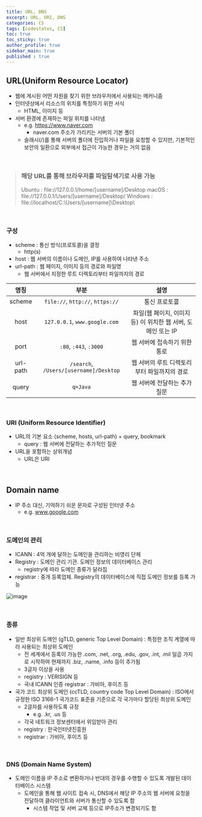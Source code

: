 ```yaml
---
title: URL, DNS
excerpt: URL, URI, DNS
categories: CS
tags: [codestates, CS]
toc: true
toc_sticky: true
author_profile: true
sidebar_main: true
published : true
---
```


## URL(Uniform Resource Locator) 
- 웹에 게시된 어떤 자원을 찾기 위한 브라우저에서 사용되는 메커니즘
- 인터넷상에서 리소스의 위치를 특정하기 위한 서식
  - HTML, 이미지 등
- 서버 환경에 존재하는 파일 위치를 나타냄
  - e.g. https://www.naver.com
    - naver.com 주소가 가리키는 서버의 기본 폴더
  - 슬래시(/)를 통해 서버의 폴더에 진입하거나 파일을 요청할 수 있지만, 기본적인 보안의 일환으로 외부에서 접근이 가능한 경우는 거의 없음

<br>

> ### 해당 URL를 통해 브라우저를 파일탐색기로 사용 가능
> Ubuntu : file://127.0.0.1/home/[username]/Desktop
> macOS : file://127.0.0.1/Users/[username]/Desktop/
> Windows : file://localhost/C:\Users/[username]\Desktop\

<br>

### 구성
- scheme : 통신 방식(프로토콜)을 결정
  - http(s)
- host : 웹 서버의 이름이나 도메인, IP를 사용하여 나타낸 주소
- url-path : 웹 페이지, 이미지 등의 경로와 파일명
  - 웹 서버에서 지정한 루트 디렉토리부터 파일까지의 경로

명칭|부분|설명
|:-:|:-:|:-:|
|scheme|```file://```, ```http://```, ```https://```|통신 프로토콜|
|host|```127.0.0.1```, ```www.google.com```|파일(웹 페이지, 이미지 등) 이 위치한 웹 서버, 도메인 또는 IP|
|port|```:80```, ```:443```, ```:3000```|웹 서버에 접속하기 위한 통로|
|url-path|```/search```, ```/Users/[username]/Desktop```|웹 서버의 루트 디렉토리부터 파일까지의 경로|
|query|```q=Java```|웹 서버에 전달하는 추가 질문|

<br>

### URI (Uniform Resource Identifier)
- URL의 기본 요소 (scheme, hosts, url-path) + query, bookmark
  - query : 웹 서버에 전달하는 추가적인 질문
- URL을 포함하는 상위개념
  - URL은 URI


<br>

## Domain name
- IP 주소 대신, 기억하기 쉬운 문자로 구성된 인터넷 주소
  - e.g. www.google.com

<br>

### 도메인의 관리
- ICANN : 4억 개에 달하는 도메인을 관리하는 비영리 단체
- Registry :  도메인 관리 기관. 도메인 정보의 데이터베이스 관리 
    - registry에 따라 도메인 종류가 달라짐
- registrar : 중개 등록업체. Registry의 데이터베이스에 직접 도메인 정보를 등록 가능

![image](https://github.com/JSooCha/JSooCha.github.io/assets/90169862/179f9781-13fd-4332-ad48-9a907c750003)


<br>

### 종류
- 일반 최상위 도메인 (gTLD, generic Top Level Domain) : 특정한 조직 계열에 따라 사용되는 최상위 도메인
  - 전 세계에서 등록이 가능한 .com, .net, .org, .edu, .gov, .int, .mil 일곱 가지로 시작하여 현재까지 .biz, .name, .info 등이 추가됨
  - 3글자 이상을 사용
  - registry : VERISIGN 등 
  - 국내 ICANN 인증 registrar : 가비아, 후이즈 등
- 국가 코드 최상위 도메인 (ccTLD, country code Top Level Domain) : ISO에서 규정한 ISO 3166-1 국가코드 표준을 기준으로 각 국가마다 할당된 최상위 도메인
  - 2글자를 사용하도록 규정
    - e.g. .kr, .us 등
  - 각국 네트워크 정보센터에서 위임받아 관리
  - registry : 한국인터넷진흥원
  - registrar : 가비아, 후이즈 등


<br>

### DNS (Domain Name System)
- 도메인 이름을 IP 주소로 변환하거나 반대의 경우를 수행할 수 있도록 개발된 데이터베이스 시스템
  - 도메인을 통해 웹 사이트 접속 시, DNS에서 해당 IP 주소의 웹 서버에 요청을 전달하여 클라이언트와 서버가 통신할 수 있도록 함
    - 시스템 작업 및 서버 교체 등으로 IP주소가 변경되기도 함



